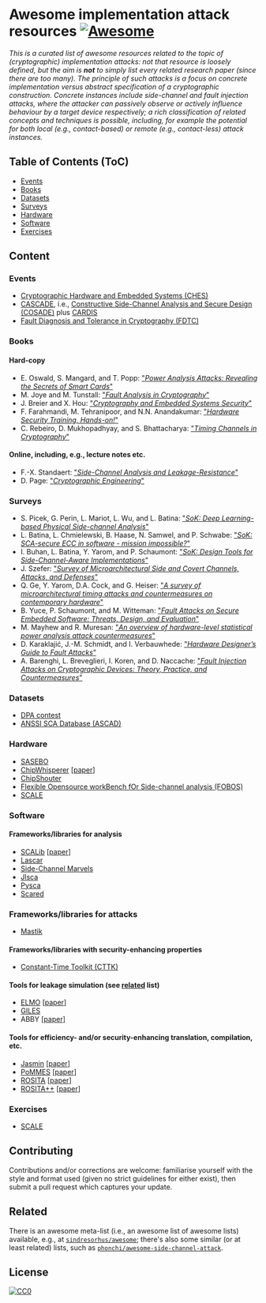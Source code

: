 # Awesome implementation attack resources [![Awesome](https://awesome.re/badge-flat.svg)](https://awesome.re)

<!--- ==================================================================== --->

*This is
a curated list of awesome resources related to the topic of (cryptographic) implementation attacks:
not that resource is loosely defined, but the aim is **not** to simply list
every related research paper (since there are too many).
The principle of such attacks is a focus on concrete implementation versus 
abstract specification of a cryptographic construction.  Concrete instances 
include
side-channel 
and
fault injection 
attacks, where the attacker can
passively observe
or
 actively influence
behaviour by a target device respectively; a rich classification of related
concepts and techniques is possible, including, for example the potential
for both
local  (e.g., contact-based)
or 
remote (e.g., contact-less)
attack instances.*

<!--- ==================================================================== --->

## Table of Contents (ToC)

- [Events](#events)
- [Books](#books)
- [Datasets](#datasets)
- [Surveys](#surveys)
- [Hardware](#hardware)
- [Software](#software)
- [Exercises](#exercises)

<!--- ==================================================================== --->

## Content

<!--- -------------------------------------------------------------------- --->

### Events

- [Cryptographic Hardware and Embedded Systems (CHES)](https://ches.iacr.org)
- [CASCADE](https://cascade-conference.org), i.e., [Constructive Side-Channel Analysis and Secure Design (COSADE)](https://www.cosade.org) plus [CARDIS](https://cardis.org)
- [Fault Diagnosis and Tolerance in Cryptography (FDTC)](https://www.fdtc-workshop.eu)

<!--- -------------------------------------------------------------------- --->

### Books

#### Hard-copy

- E. Oswald, S. Mangard, and T. Popp: ["*Power Analysis Attacks: Revealing the Secrets of Smart Cards*"](https://link.springer.com/book/10.1007/978-0-387-38162-6)
- M. Joye and M. Tunstall: ["*Fault Analysis in Cryptography*"](https://link.springer.com/book/10.1007/978-3-642-29656-7)
- J. Breier and X. Hou: ["*Cryptography and Embedded Systems Security*"](https://link.springer.com/book/10.1007/978-3-031-62205-2)
- F. Farahmandi, M. Tehranipoor, and N.N. Anandakumar: ["*Hardware Security Training, Hands-on!*"](https://link.springer.com/book/10.1007/978-3-031-31034-8)
- C. Rebeiro, D. Mukhopadhyay, and S. Bhattacharya: ["*Timing Channels in Cryptography*"](https://link.springer.com/book/10.1007/978-3-319-12370-7)

#### Online, including, e.g., lecture notes etc.

- F.-X. Standaert: ["*Side-Channel Analysis and Leakage-Resistance*"](https://perso.uclouvain.be/fstandae/book.html)
- D. Page: ["*Cryptographic Engineering*"](https://www.phoo.org/book/ceng/index.html)

<!--- -------------------------------------------------------------------- --->

### Surveys

- S. Picek, G. Perin, L. Mariot, L. Wu, and L. Batina: ["*SoK: Deep Learning-based Physical Side-channel Analysis*"](https://dblp.org/rec/journals/csur/PicekPMWB23.html)
- L. Batina, L. Chmielewski, B. Haase, N. Samwel, and P. Schwabe: ["*SoK: SCA-secure ECC in software - mission impossible?*"](https://dblp.org/rec/journals/tches/BatinaCHSS23.html)
- I. Buhan, L. Batina, Y. Yarom, and P. Schaumont: ["*SoK: Design Tools for Side-Channel-Aware Implementations*"](https://dblp.org/rec/conf/asiaccs/BuhanBYS22.html)
- J. Szefer: ["*Survey of Microarchitectural Side and Covert Channels, Attacks, and Defenses*"](https://dblp.org/rec/journals/jhss/Szefer19.html)
- Q. Ge, Y. Yarom, D.A. Cock, and G. Heiser: ["*A survey of microarchitectural timing attacks and countermeasures on contemporary hardware*"](https://dblp.org/rec/journals/jce/GeYCH18.html)
- B. Yuce, P. Schaumont, and M. Witteman: ["*Fault Attacks on Secure Embedded Software: Threats, Design, and Evaluation*"](https://dblp.org/rec/journals/jhss/YuceSW18.html)
- M. Mayhew and R. Muresan: ["*An overview of hardware-level statistical power analysis attack countermeasures*"](https://dblp.org/rec/journals/jce/MayhewM17.html)
- D. Karaklajić, J.-M. Schmidt, and I. Verbauwhede: ["*Hardware Designer’s Guide to Fault Attacks*"](https://dblp.org/rec/journals/tvlsi/KaraklajicSV13.html)
- A. Barenghi, L. Breveglieri, I. Koren, and D. Naccache: ["*Fault Injection Attacks on Cryptographic Devices: Theory, Practice, and Countermeasures*"](https://dblp.org/rec/journals/pieee/BarenghiBKN12.html)

<!--- -------------------------------------------------------------------- --->

### Datasets

- [DPA contest](https://dpacontest.telecom-paris.fr)
- [ANSSI SCA Database (ASCAD)](https://github.com/ANSSI-FR/ASCAD)

<!--- -------------------------------------------------------------------- --->

### Hardware

- [SASEBO](https://www.risec.aist.go.jp/project/sasebo)
- [ChipWhisperer](https://www.newae.com/chipwhisperer) [[paper](https://dblp.org/rec/conf/cosade/OFlynnC14.html)]
- [ChipShouter](https://www.newae.com/chipshouter)
- [Flexible Opensource workBench fOr Side-channel analysis (FOBOS)](https://cryptography.gmu.edu/documentation/fobos3)
- [SCALE](https://github.com/danpage/scale-hw)

<!--- -------------------------------------------------------------------- --->

### Software

#### Frameworks/libraries for analysis

- [SCALib](https://github.com/simple-crypto/SCALib) [[paper](https://dblp.org/rec/journals/jossw/CassiersB23.html)]
- [Lascar](https://github.com/Ledger-Donjon/lascar)
- [Side-Channel Marvels](https://github.com/SideChannelMarvels)
- [Jlsca](https://github.com/Riscure/Jlsca)
- [Pysca](https://github.com/ikizhvatov/pysca)
- [Scared](https://gitlab.com/eshard/scared)

### Frameworks/libraries for attacks

- [Mastik](https://github.com/0xADE1A1DE/Mastik)

#### Frameworks/libraries with security-enhancing properties

- [Constant-Time Toolkit (CTTK)](https://github.com/pornin/CTTK)

#### Tools for leakage simulation (see [related](https://ileanabuhan.github.io/Tools) list)

- [ELMO](https://github.com/sca-research/ELMO) [[paper](https://dblp.org/rec/conf/uss/McCannOW17.html)]
- [GILES](https://github.com/sca-research/GILES)
- ABBY [[paper](https://dblp.org/rec/conf/asiaccs/BazanganiIBB24)]

#### Tools for efficiency- and/or security-enhancing translation, compilation, etc.

- [Jasmin](https://github.com/jasmin-lang/jasmin) [[paper](https://dblp.org/rec/conf/ccs/AlmeidaBBBGLOPS17.html)]
- [PoMMES](https://github.com/ChairImpSec/PoMMES) [[paper](https://dblp.org/rec/journals/tches/ZeitschnerM24.html)]
- [ROSITA](https://github.com/0xADE1A1DE/Rosita) [[paper](https://dblp.org/rec/conf/ndss/SheltonSB00Y21.html)]
- [ROSITA++](https://github.com/0xADE1A1DE/Rositaplusplus) [[paper](https://dblp.org/rec/conf/ccs/SheltonCS0BY21.html)]

<!--- -------------------------------------------------------------------- --->

### Exercises

- [SCALE](https://github.com/danpage/scale-sw)

<!--- ==================================================================== --->

## Contributing

Contributions and/or corrections are welcome: familiarise yourself with 
the style and format used (given no strict guidelines for either exist), 
then submit a pull request which captures your update.

<!--- ==================================================================== --->

## Related

There is an awesome meta-list (i.e., an awesome list of awesome lists)
available, e.g., at 
[`sindresorhus/awesome`](https://github.com/sindresorhus/awesome);
there's also some similar (or at least related) lists, such as
[`phonchi/awesome-side-channel-attack`](https://github.com/phonchi/awesome-side-channel-attack).

<!--- ==================================================================== --->

## License 

[![CC0](https://licensebuttons.net/p/zero/1.0/88x31.png)](https://creativecommons.org/publicdomain/zero/1.0)

<!--- ==================================================================== --->
